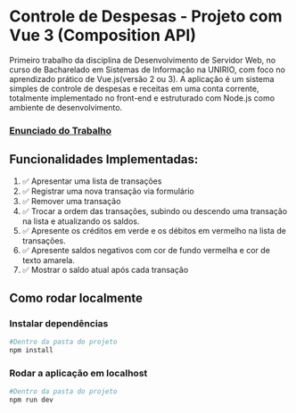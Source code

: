 # Controle de Despesas - Projeto com Vue 3 (Composition API)
  Primeiro trabalho da disciplina de Desenvolvimento de Servidor Web, no curso de Bacharelado em Sistemas de Informação na UNIRIO, com foco no aprendizado prático de Vue.js(versão 2 ou 3).
  A aplicação é um sistema simples de controle de despesas e receitas em uma conta corrente, totalmente
  implementado no front-end e estruturado com Node.js como ambiente de desenvolvimento.
### [Enunciado do Trabalho](./EnunciadoTrabalho.pdf)
## Funcionalidades Implementadas:
1. ✅ Apresentar uma lista de transações 
2. ✅ Registrar uma nova transação via formulário
3. ✅ Remover uma transação
4. ✅ Trocar a ordem das transações, subindo ou descendo uma transação na lista e atualizando os saldos.
5. ✅ Apresente os créditos em verde e os débitos em vermelho na lista de transações. 
6. ✅ Apresente saldos negativos com cor de fundo vermelha e cor de texto amarela.
7. ✅ Mostrar o saldo atual após cada transação
   
## Como rodar localmente

### Instalar dependências
```sh
#Dentro da pasta do projeto
npm install
```

### Rodar a aplicação em localhost

```sh
#Dentro da pasta do projeto
npm run dev
```

